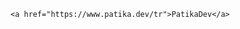 <!DOCTYPE html>
<html lang="en">
<head>
    <meta charset="UTF-8">
    <meta http-equiv="X-UA-Compatible" content="IE=edge">
    <meta name="viewport" content="width=device-width, initial-scale=1.0">
    <title>ReadMe</title>
</head>
<body>

    <a href="https://www.patika.dev/tr">PatikaDev</a>
    
</body>
</html>
